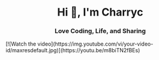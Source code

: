 <h1 align="center">Hi 👋, I'm Charryc</h1>
<h3 align="center">Love Coding, Life, and Sharing</h3>
[![Watch the video](https://img.youtube.com/vi/your-video-id/maxresdefault.jpg)](https://youtu.be/m8biTN2fBEs)